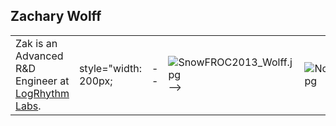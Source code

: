 ## Zachary Wolff

|                                                                                 |                      |     |                                                                                  |                                              |
| ------------------------------------------------------------------------------- | -------------------- | --- | -------------------------------------------------------------------------------- | -------------------------------------------- |
| Zak is an Advanced R\&D Engineer at [LogRhythm Labs](http://www.logrhythm.com). | style="width: 200px; | \-- | ![SnowFROC2013_Wolff.jpg](SnowFROC2013_Wolff.jpg "SnowFROC2013_Wolff.jpg") --\> | ![Noimagen.jpg](Noimagen.jpg "Noimagen.jpg") |